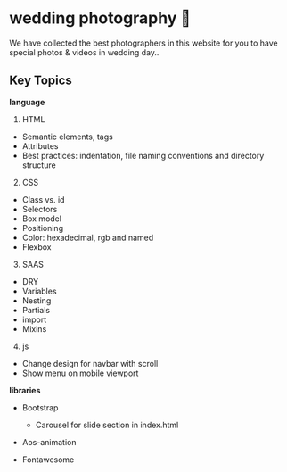 # wedding photography 🎉
We have collected the best photographers in this website for you to have special photos & videos in wedding day..
## Key Topics

**language**
1. HTML
  + Semantic elements, tags
  + Attributes
  + Best practices: indentation, file naming conventions and directory structure
    
2. CSS
  +  Class vs. id
  +  Selectors
  +  Box model
  +  Positioning
  +  Color: hexadecimal, rgb and named
  +  Flexbox

3. SAAS
  + DRY
  + Variables
  + Nesting
  + Partials
  + import
  + Mixins

4. js
  + Change design for navbar with scroll
  + Show menu on mobile viewport

**libraries**
+ Bootstrap
  + Carousel for slide section in index.html
 
+ Aos-animation
+ Fontawesome
